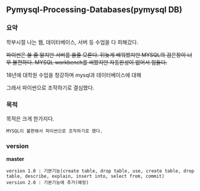 ## Pymysql-Processing-Databases(pymysql DB)

### 요약
학부시절 나는 웹, 데이터베이스, 서버 등 수업을 다 피해갔다.

~~파이썬은 쓸 줄 알지만 서버를 쓸줄 모른다.
뒤늦게 배워봤지만 MYSQL의 검은창이 너무 불편하다.
MYSQL workbench를 써봤지만 자동완성이 없어서 힘들다.~~

18년에 대학원 수업을 청강하며 mysql과 데이터베이스에 대해 


그래서 파이썬으로 조작하기로 결심했다.
### 목적
목적은 크게 한가지다.
```
MYSQL이 불편해서 파이썬으로 조작하기로 했다.
```
### version
**master**
```
version 1.0 : 기본기능(create table, drop table, use, create table, drop table, describe, explain, insert into, select from, commit)
version 2.0 : 기본기능에 추가(예정)
```

